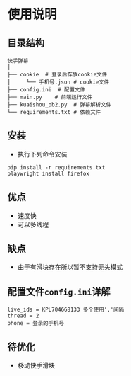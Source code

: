 # 使用说明

## 目录结构
```
快手弹幕
│
├── cookie  # 登录后存放cookie文件
│     └── 手机号.json # cookie文件
├── config.ini  # 配置文件 
├── main.py    # 前端运行文件
├── kuaishou_pb2.py  # 弹幕解析文件
└── requirements.txt # 依赖文件
```
## 安装
- 执行下列命令安装
```
pip install -r requirements.txt
playwright install firefox
```

## 优点
- 速度快
- 可以多线程
## 缺点
- 由于有滑块存在所以暂不支持无头模式

## 配置文件`config.ini`详解
```
live_ids = KPL704668133 多个使用','间隔
thread = 2
phone = 登录的手机号
```

## 待优化
- 移动快手滑块
